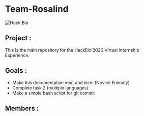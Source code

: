 # **Team-Rosalind**
![Hack Bio]()

## Project : 
This is the main repository for the HackBio'2020 Virtual Internship Experience.

## Goals :
* Make this documentation neat and nice. (Novice Friendly)
* Complete task 2 (multiple languages)
* Make a simple bash script for git commit

## Members :
 




